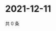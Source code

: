# 2021-12-11

共 0 条

<!-- BEGIN WEIBO -->
<!-- 最后更新时间 Sat Dec 11 2021 01:21:30 GMT+0800 (China Standard Time) -->

<!-- END WEIBO -->
